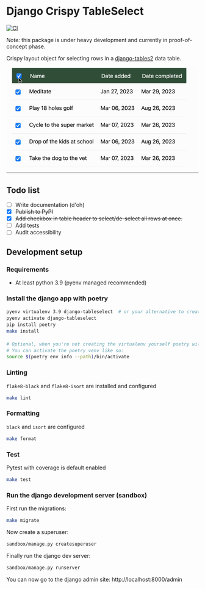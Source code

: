 # Django Crispy TableSelect
[![CI](https://github.com/techonomydev/django-tableselect/actions/workflows/ci.yml/badge.svg)](https://github.com/techonomydev/django-tableselect/actions/workflows/ci.yml)

*Note:* this package is under heavy development and currently in proof-of-concept phase.

Crispy layout object for selecting rows in a [django-tables2](https://github.com/jieter/django-tables2/) data table.

<center>
    <img width="900" src="./docs/images/demo.gif" alt="Animation showing a table with rows that are selected all at once and then unchecked one-by-one.">
</center>

## Todo list

- [ ] Write documentation (d'oh)
- [x] ~~Publish to PyPI~~
- [x] ~~Add checkbox in table header to select/de-select all rows at once.~~
- [ ] Add tests
- [ ] Audit accessibility

## Development setup

### Requirements
- At least python 3.9 (pyenv managed recommended)


### Install the django app with poetry
```bash
pyenv virtualenv 3.9 django-tableselect  # or your alternative to create a venv
pyenv activate django-tableselect
pip install poetry
make install

# Optional, when you're not creating the virtualenv yourself poetry will do it for you.
# You can activate the poetry venv like so:
source $(poetry env info --path)/bin/activate
```

### Linting
`flake8-black` and `flake8-isort` are installed and configured
```bash
make lint
```

### Formatting
`black` and `isort` are configured
```bash
make format
```


### Test
Pytest with coverage is default enabled
```bash
make test
```

### Run the django development server (sandbox)
First run the migrations:
```bash
make migrate
```

Now create a superuser:
```bash
sandbox/manage.py createsuperuser
```

Finally run the django dev server:
```bash
sandbox/manage.py runserver
```

You can now go to the django admin site: http://localhost:8000/admin
